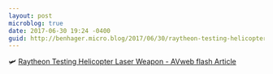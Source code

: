 ```yaml
---
layout: post
microblog: true
date: 2017-06-30 19:24 -0400
guid: http://benhager.micro.blog/2017/06/30/raytheon-testing-helicopter.html
---
```

🛩 [Raytheon Testing Helicopter Laser Weapon - AVweb flash Article](https://www.avweb.com/avwebflash/news/Raytheon-Testing-Helicopter-Laser-Weapon-229219-1.html)
